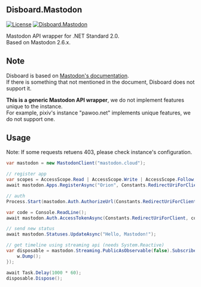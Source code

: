 ﻿Disboard.Mastodon
----

[![License](https://img.shields.io/github/license/mika-f/Disboard.svg?style=flat-square)](../../LICENSE)
[![Disboard.Mastodon](https://img.shields.io/nuget/v/Disboard.Mastodon.svg?style=flat-square)](https://nuget.org/packages/Disboard.Mastodon)


Mastodon API wrapper for .NET Standard 2.0.  
Based on Mastodon 2.6.x.


## Note

Disboard is based on [Mastodon's documentation](https://docs.joinmastodon.org/).  
If there is something that not mentioned in the document, Disboard does not support it.  

**This is a generic Mastodon API wrapper**, we do not implement features unique to the instance.  
For example, pixiv's instance "pawoo.net" implements unique features, we do not support one.


## Usage

Note: If some requests retuens 403, please check instance's configuration.


```csharp
var mastodon = new MastodonClient("mastodon.cloud");

// register app
var scopes = AccessScope.Read | AccessScope.Write | AccessScope.Follow;
await mastodon.Apps.RegisterAsync("Orion", Constants.RedirectUriForClient, scopes);

// auth
Process.Start(mastodon.Auth.AuthorizeUrl(Constants.RedirectUriForClient, scopes));

var code = Console.ReadLine();
await mastodon.Auth.AccessTokenAsync(Constants.RedirectUriForClient, code);

// send new status
await mastodon.Statuses.UpdateAsync("Hello, Mastodon!");

// get timeline using streaming api (needs System.Reactive)
var disposable = mastodon.Streaming.PublicAsObservable(false).Subscribe((w) => {
	w.Dump();
});

await Task.Delay(1000 * 60);
disposable.Dispose();
```

